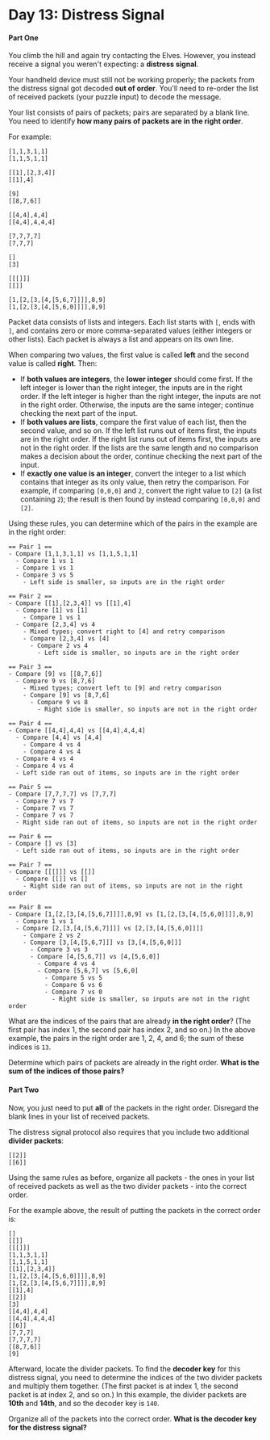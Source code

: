 Day 13: Distress Signal
=======================

#### Part One

You climb the hill and again try contacting the Elves. However, you instead
receive a signal you weren't expecting: a **distress signal**.

Your handheld device must still not be working properly; the packets from the
distress signal got decoded **out of order**. You'll need to re-order the list
of received packets (your puzzle input) to decode the message.

Your list consists of pairs of packets; pairs are separated by a blank line.
You need to identify **how many pairs of packets are in the right order**.

For example:

```
[1,1,3,1,1]
[1,1,5,1,1]

[[1],[2,3,4]]
[[1],4]

[9]
[[8,7,6]]

[[4,4],4,4]
[[4,4],4,4,4]

[7,7,7,7]
[7,7,7]

[]
[3]

[[[]]]
[[]]

[1,[2,[3,[4,[5,6,7]]]],8,9]
[1,[2,[3,[4,[5,6,0]]]],8,9]
```

Packet data consists of lists and integers. Each list starts with `[`, ends
with `]`, and contains zero or more comma-separated values (either integers or
other lists). Each packet is always a list and appears on its own line.

When comparing two values, the first value is called **left** and the second
value is called **right**. Then:

* If **both values are integers**, the **lower integer** should come first. If
  the left integer is lower than the right integer, the inputs are in the right
  order. If the left integer is higher than the right integer, the inputs are
  not in the right order. Otherwise, the inputs are the same integer; continue
  checking the next part of the input.
* If **both values are lists**, compare the first value of each list, then the
  second value, and so on. If the left list runs out of items first, the inputs
  are in the right order. If the right list runs out of items first, the inputs
  are not in the right order. If the lists are the same length and no
  comparison makes a decision about the order, continue checking the next part
  of the input.
* If **exactly one value is an integer**, convert the integer to a list which
  contains that integer as its only value, then retry the comparison. For
  example, if comparing `[0,0,0]` and `2`, convert the right value to `[2]` (a
  list containing `2`); the result is then found by instead comparing `[0,0,0]`
  and `[2]`.

Using these rules, you can determine which of the pairs in the example are in
the right order:

```
== Pair 1 ==
- Compare [1,1,3,1,1] vs [1,1,5,1,1]
  - Compare 1 vs 1
  - Compare 1 vs 1
  - Compare 3 vs 5
    - Left side is smaller, so inputs are in the right order

== Pair 2 ==
- Compare [[1],[2,3,4]] vs [[1],4]
  - Compare [1] vs [1]
    - Compare 1 vs 1
  - Compare [2,3,4] vs 4
    - Mixed types; convert right to [4] and retry comparison
    - Compare [2,3,4] vs [4]
      - Compare 2 vs 4
        - Left side is smaller, so inputs are in the right order

== Pair 3 ==
- Compare [9] vs [[8,7,6]]
  - Compare 9 vs [8,7,6]
    - Mixed types; convert left to [9] and retry comparison
    - Compare [9] vs [8,7,6]
      - Compare 9 vs 8
        - Right side is smaller, so inputs are not in the right order

== Pair 4 ==
- Compare [[4,4],4,4] vs [[4,4],4,4,4]
  - Compare [4,4] vs [4,4]
    - Compare 4 vs 4
    - Compare 4 vs 4
  - Compare 4 vs 4
  - Compare 4 vs 4
  - Left side ran out of items, so inputs are in the right order

== Pair 5 ==
- Compare [7,7,7,7] vs [7,7,7]
  - Compare 7 vs 7
  - Compare 7 vs 7
  - Compare 7 vs 7
  - Right side ran out of items, so inputs are not in the right order

== Pair 6 ==
- Compare [] vs [3]
  - Left side ran out of items, so inputs are in the right order

== Pair 7 ==
- Compare [[[]]] vs [[]]
  - Compare [[]] vs []
    - Right side ran out of items, so inputs are not in the right order

== Pair 8 ==
- Compare [1,[2,[3,[4,[5,6,7]]]],8,9] vs [1,[2,[3,[4,[5,6,0]]]],8,9]
  - Compare 1 vs 1
  - Compare [2,[3,[4,[5,6,7]]]] vs [2,[3,[4,[5,6,0]]]]
    - Compare 2 vs 2
    - Compare [3,[4,[5,6,7]]] vs [3,[4,[5,6,0]]]
      - Compare 3 vs 3
      - Compare [4,[5,6,7]] vs [4,[5,6,0]]
        - Compare 4 vs 4
        - Compare [5,6,7] vs [5,6,0]
          - Compare 5 vs 5
          - Compare 6 vs 6
          - Compare 7 vs 0
            - Right side is smaller, so inputs are not in the right order
```

What are the indices of the pairs that are already **in the right order**? (The
first pair has index 1, the second pair has index 2, and so on.) In the above
example, the pairs in the right order are 1, 2, 4, and 6; the sum of these
indices is `13`.

Determine which pairs of packets are already in the right order. **What is the
sum of the indices of those pairs?**

#### Part Two

Now, you just need to put **all** of the packets in the right order. Disregard
the blank lines in your list of received packets.

The distress signal protocol also requires that you include two additional
**divider packets**:

```
[[2]]
[[6]]
```

Using the same rules as before, organize all packets - the ones in your list of
received packets as well as the two divider packets - into the correct order.

For the example above, the result of putting the packets in the correct order
is:

```
[]
[[]]
[[[]]]
[1,1,3,1,1]
[1,1,5,1,1]
[[1],[2,3,4]]
[1,[2,[3,[4,[5,6,0]]]],8,9]
[1,[2,[3,[4,[5,6,7]]]],8,9]
[[1],4]
[[2]]
[3]
[[4,4],4,4]
[[4,4],4,4,4]
[[6]]
[7,7,7]
[7,7,7,7]
[[8,7,6]]
[9]
```

Afterward, locate the divider packets. To find the **decoder key** for this
distress signal, you need to determine the indices of the two divider packets
and multiply them together. (The first packet is at index 1, the second packet
is at index 2, and so on.) In this example, the divider packets are **10th**
and **14th**, and so the decoder key is `140`.

Organize all of the packets into the correct order. **What is the decoder key
for the distress signal?**
